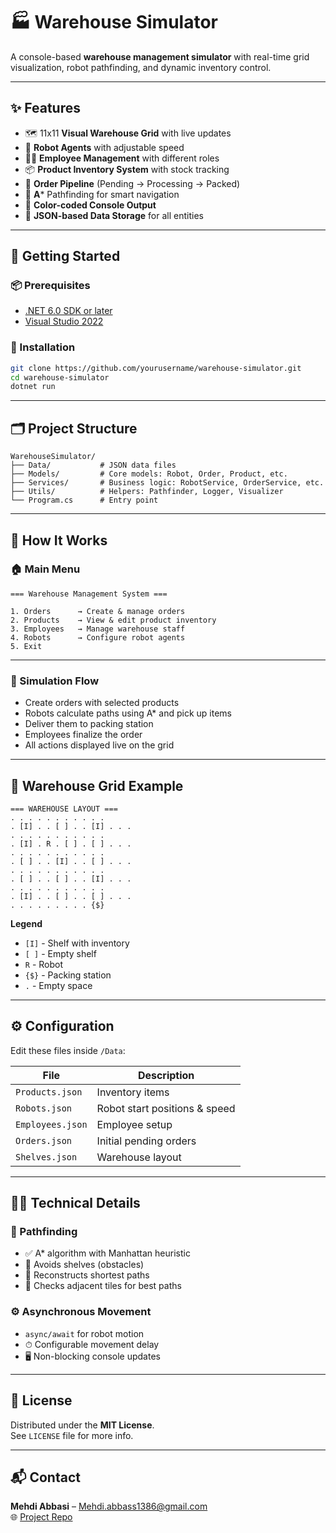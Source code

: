 ﻿
# 🏭 Warehouse Simulator

A console-based **warehouse management simulator** with real-time grid visualization, robot pathfinding, and dynamic inventory control.

---

## ✨ Features

- 🗺️ 11x11 **Visual Warehouse Grid** with live updates  
- 🤖 **Robot Agents** with adjustable speed  
- 🧑‍💼 **Employee Management** with different roles  
- 📦 **Product Inventory System** with stock tracking  
- 🔄 **Order Pipeline** (Pending → Processing → Packed)  
- 🧠 **A*** Pathfinding for smart navigation  
- 🎨 **Color-coded Console Output**  
- 💾 **JSON-based Data Storage** for all entities

---

## 🚀 Getting Started

### 📦 Prerequisites

- [.NET 6.0 SDK or later](https://dotnet.microsoft.com/download)
- [Visual Studio 2022](https://visualstudio.microsoft.com/)

### 🔧 Installation

```bash
git clone https://github.com/yourusername/warehouse-simulator.git
cd warehouse-simulator
dotnet run
```

---

## 🗂 Project Structure

```
WarehouseSimulator/
├── Data/           # JSON data files
├── Models/         # Core models: Robot, Order, Product, etc.
├── Services/       # Business logic: RobotService, OrderService, etc.
├── Utils/          # Helpers: Pathfinder, Logger, Visualizer
└── Program.cs      # Entry point
```

---

## 🧠 How It Works

### 🏠 Main Menu

```
=== Warehouse Management System ===

1. Orders      → Create & manage orders  
2. Products    → View & edit product inventory  
3. Employees   → Manage warehouse staff  
4. Robots      → Configure robot agents  
5. Exit
```

---

### 🔁 Simulation Flow

- Create orders with selected products  
- Robots calculate paths using A* and pick up items  
- Deliver them to packing station  
- Employees finalize the order  
- All actions displayed live on the grid

---

## 🧱 Warehouse Grid Example

```
=== WAREHOUSE LAYOUT ===
. . . . . . . . . . .
. [I] . . [ ] . . [I] . . .
. . . . . . . . . . .
. [I] . R . [ ] . [ ] . . .
. . . . . . . . . . .
. [ ] . . [I] . . [ ] . . .
. . . . . . . . . . .
. [ ] . . [ ] . . [I] . . .
. . . . . . . . . . .
. [I] . . [ ] . . [ ] . . .
. . . . . . . . . {$}
```

**Legend**  
- `[I]` - Shelf with inventory  
- `[ ]` - Empty shelf  
- `R` - Robot  
- `{$}` - Packing station  
- `.` - Empty space

---

## ⚙️ Configuration

Edit these files inside `/Data`:

| File            | Description                     |
|-----------------|----------------------------------|
| `Products.json` | Inventory items                 |
| `Robots.json`   | Robot start positions & speed   |
| `Employees.json`| Employee setup                  |
| `Orders.json`   | Initial pending orders          |
| `Shelves.json`  | Warehouse layout                |

---

## 🧑‍💻 Technical Details

### 🧭 Pathfinding

- ✅ A* algorithm with Manhattan heuristic  
- 🚧 Avoids shelves (obstacles)  
- 🔁 Reconstructs shortest paths  
- 📐 Checks adjacent tiles for best paths

### ⚙️ Asynchronous Movement

- `async/await` for robot motion  
- ⏱ Configurable movement delay  
- 🖥 Non-blocking console updates

---

## 📄 License

Distributed under the **MIT License**.  
See `LICENSE` file for more info.

---

## 📬 Contact

**Mehdi Abbasi** – Mehdi.abbass1386@gmail.com  
🌐 [Project Repo](https://github.com/yourusername/warehouse-simulator)
